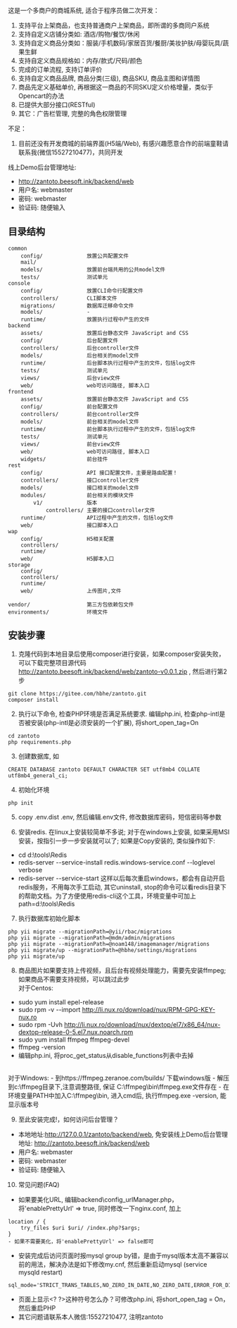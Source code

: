 这是一个多商户的商城系统, 适合于程序员做二次开发：
1. 支持平台上架商品，也支持普通商户上架商品，即所谓的多商同户系统
2. 支持自定义店铺分类如: 酒店/购物/餐饮/休闲
3. 支持自定义商品分类如：服装/手机数码/家居百货/餐厨/美妆护肤/母婴玩具/蔬果生鲜
4. 支持自定义商品规格如：内存/款式/尺码/颜色
5. 完成的订单流程, 支持订单评价
6. 支持自定义商品品牌, 商品分类(三级), 商品SKU, 商品主图和详情图 
7. 商品先定义基础单价, 再根据这一商品的不同SKU定义价格增量，类似于Opencart的办法
8. 已提供大部分接口(RESTful)
9. 其它：广告栏管理, 完整的角色权限管理

不足：
1. 目前还没有开发商城的前端界面(H5端/Web), 有感兴趣愿意合作的前端童鞋请联系我(微信15527210477)，共同开发  
   
线上Demo后台管理地址:
- http://zantoto.beesoft.ink/backend/web
- 用户名: webmaster
- 密码: webmaster 
- 验证码: 随便输入

## 目录结构

```
common
    config/              放置公共配置文件
    mail/                
    models/              放置前台端共用的公共model文件
    tests/               测试单元    
console
    config/              放置CLI命令行配置文件
    controllers/         CLI脚本文件
    migrations/          数据库迁移命令文件
    models/              -
    runtime/             放置执行过程中产生的文件
backend
    assets/              放置后台静态文件 JavaScript and CSS
    config/              后台配置文件
    controllers/         后台controller文件
    models/              后台相关的model文件
    runtime/             后台脚本执行过程中产生的文件，包括log文件
    tests/               测试单元    
    views/               后台view文件
    web/                 web可访问路径, 脚本入口
frontend
    assets/              放置前台静态文件 JavaScript and CSS
    config/              前台配置文件
    controllers/         前台controller文件
    models/              前台相关的model文件
    runtime/             前台脚本执行过程中产生的文件，包括log文件
    tests/               测试单元 
    views/               前台view文件
    web/                 web可访问路径, 脚本入口
    widgets/             前台挂件
rest
    config/              API 接口配置文件，主要是路由配置！
    controllers/         接口controller文件
    models/              接口相关的model文件
    modules/             前台相关的模块文件    
        v1/              版本
            controllers/ 主要的接口controller文件            
    runtime/             API过程中产生的文件，包括log文件
    web/                 接口脚本入口    
wap
    config/              H5相关配置
    controllers/         
    runtime/             
    web/                 H5脚本入口    
storage
    config/              
    controllers/         
    runtime/             
    web/                 上传图片,文件   

vendor/                  第三方包依赖包文件
environments/            环境文件
```


## 安装步骤

1. 克隆代码到本地目录后使用composer进行安装，如果composer安装失败，可以下载完整项目源代码 http://zantoto.beesoft.ink/backend/web/zantoto-v0.0.1.zip , 然后进行第2步
```
git clone https://gitee.com/hbhe/zantoto.git
composer install
```


2. 执行以下命令, 检查PHP环境是否满足系统要求. 编辑php.ini, 检查php-intl是否被安装(php-intl是必须安装的一个扩展), 将short_open_tag=On
```
cd zantoto
php requirements.php
```

3. 创建数据库, 如
```
CREATE DATABASE zantoto DEFAULT CHARACTER SET utf8mb4 COLLATE utf8mb4_general_ci;
```

4. 初始化环境
```
php init
```

5. copy .env.dist .env, 然后编辑.env文件, 修改数据库密码，短信密码等参数


6. 安装redis. 在linux上安装较简单不多说; 对于在windows上安装, 如果采用MSI安装，按指引一步一步安装就可以了; 如果是Copy安装的, 类似操作如下:
- cd d:\tools\Redis
- redis-server --service-install redis.windows-service.conf --loglevel verbose
- redis-server --service-start
这样以后每次重启windows，都会有自动开启redis服务，不用每次手工启动, 其它uninstall, stop的命令可以看redis目录下的帮助文档。为了方便使用redis-cli这个工具，环境变量中可加上path=d:\tools\Redis


7. 执行数据库初始化脚本
```
php yii migrate --migrationPath=@yii/rbac/migrations 
php yii migrate --migrationPath=@mdm/admin/migrations
php yii migrate --migrationPath=@noam148/imagemanager/migrations
php yii migrate/up --migrationPath=@hbhe/settings/migrations
php yii migrate/up
```

8. 商品图片如果要支持上传视频，且后台有视频处理能力，需要先安装ffmpeg; 如果商品不需要支持视频，可以跳过此步<br>
对于Centos:
- sudo yum install epel-release
- sudo rpm -v --import http://li.nux.ro/download/nux/RPM-GPG-KEY-nux.ro
- sudo rpm -Uvh http://li.nux.ro/download/nux/dextop/el7/x86_64/nux-dextop-release-0-5.el7.nux.noarch.rpm
- sudo yum install ffmpeg ffmpeg-devel
- ffmpeg -version
- 编辑php.ini, 将proc_get_status从disable_functions列表中去掉<br>
<br>
对于Windows:
- 到https://ffmpeg.zeranoe.com/builds/ 下载windows版
- 解压到c:\ffmpeg目录下,注意调整路径, 保证 C:\ffmpeg\bin\ffmpeg.exe文件存在
- 在环境变量PATH中加入C:\ffmpeg\bin, 进入cmd后, 执行ffmpeg.exe -version, 能显示版本号

<!-- 
1. 启动定时任务
```
crontab -e
0 0 * * * /usr/bin/php /home/wwwroot/zantoto/yii night
*/5 * * * *  /usr/bin/php /home/wwwroot/zantoto/yii min
*/20 * * * *  /usr/bin/php /home/wwwroot/zantoto/yii min-twenty
```
 -->


9. 至此安装完成!，如何访问后台管理？
- 本地地址:http://127.0.0.1/zantoto/backend/web, 免安装线上Demo后台管理地址: http://zantoto.beesoft.ink/backend/web
- 用户名: webmaster
- 密码: webmaster 
- 验证码: 随便输入


10. 常见问题(FAQ)
- 如果要美化URL, 编辑backend\config\_urlManager.php，将'enablePrettyUrl' => true, 同时修改一下nginx.conf, 加上
```
location / {
    try_files $uri $uri/ /index.php?$args;
}
- 如果不需要美化，将'enablePrettyUrl' => false即可
```

- 安装完成后访问页面时报mysql group by错，是由于mysql版本太高不兼容以前的用法，解决办法是如下修改my.cnf, 然后重新启动mysql (service mysqld restart)
```
sql_mode='STRICT_TRANS_TABLES,NO_ZERO_IN_DATE,NO_ZERO_DATE,ERROR_FOR_DIVISION_BY_ZERO,NO_ENGINE_SUBSTITUTION'
```
- 页面上显示\<\? \?\>这种符号怎么办？可修改php.ini, 将short_open_tag = On，然后重启PHP
- 其它问题请联系本人微信:15527210477, 注明zantoto
